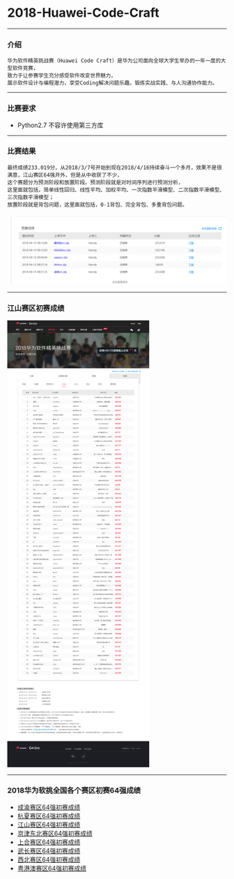# 2018-Huawei-Code-Craft

***
### 介绍
```
华为软件精英挑战赛（Huawei Code Craft）是华为公司面向全球大学生举办的一年一度的大型软件竞赛，
致力于让参赛学生充分感受软件改变世界魅力，
展示软件设计与编程潜力，享受Coding解决问题乐趣，锻炼实战实践、与人沟通协作能力。
```

***
### 比赛要求
* Python2.7 不容许使用第三方库

***
### 比赛结果
```
最终成绩233.019分，从2018/3/7号开始到现在2018/4/16持续奋斗一个多月，效果不是很满意，江山赛区64强开外，但是从中收获了不少，
这个赛题分为预测阶段和放置阶段。预测阶段就是对时间序列进行预测分析，
这里面就包括，简单线性回归、线性平均、加权平均、一次指数平滑模型、二次指数平滑模型、三次指数平滑模型；
放置阶段就是背包问题，这里面就包括，0-1背包、完全背包、多重背包问题。
```
![image 团队分数](https://github.com/Harrdy2018/2018-Huawei-Code-Craft/blob/master/MyResult.png)



***
### 江山赛区初赛成绩
![江山赛区初赛成绩](https://github.com/Harrdy2018/2018-Huawei-Code-Craft/blob/master/%E6%B1%9F%E5%B1%B1%E8%B5%9B%E5%8C%BA%E5%88%9D%E8%B5%9B%E6%88%90%E7%BB%A9.png)

***
### 2018华为软挑全国各个赛区初赛64强成绩
* [成渝赛区64强初赛成绩]()
* [杭夏赛区64强初赛成绩]()
* [江山赛区64强初赛成绩]()
* [京津东北赛区64强初赛成绩]()
* [上合赛区64强初赛成绩]()
* [武长赛区64强初赛成绩]()
* [西北赛区64强初赛成绩]()
* [粤港澳赛区64强初赛成绩]()

<!--
在这一个多月的奋斗中，学到的知识非常之多，但是还是想吐槽一下华为，这个初赛结束之前的两天，由于华为重新放置了高级案例的，
规定这两天每一个团队每天只能提交5次，也就是只能提交9次，最后一次上传自己最高得分的代码，华为也是为了不让我们调参数，
但是还是有人在别的赛区开小号调参，华为官方表面上说的是检查加大查重，抄袭，开小号的行为，感觉这就是一个幌子，完全无公平可言，这就让我很难受。
-->

